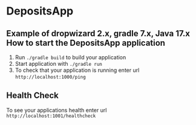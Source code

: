 # DepositsApp

Example of dropwizard 2.x, gradle 7.x, Java 17.x 
How to start the DepositsApp application
---

1. Run `./gradle build` to build your application
1. Start application with `./gradle run`
1. To check that your application is running enter url `http://localhost:1000/ping`

Health Check
---

To see your applications health enter url `http://localhost:1001/healthcheck`
